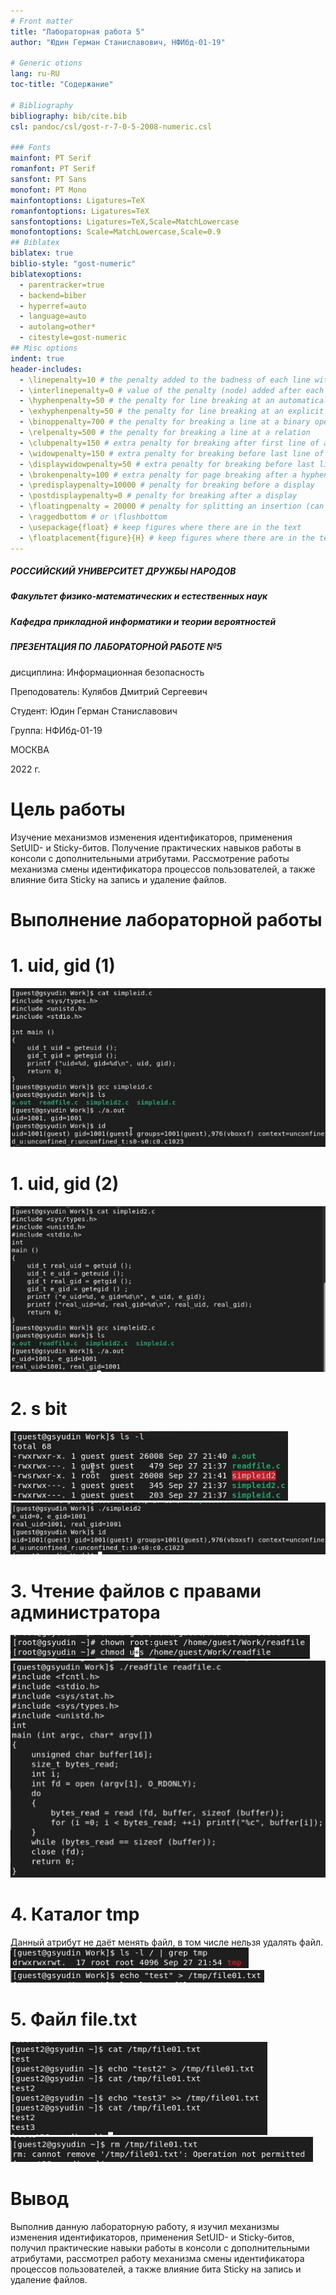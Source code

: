 ```yaml
---
# Front matter
title: "Лабораторная работа 5"
author: "Юдин Герман Станиславович, НФИбд-01-19"

# Generic otions
lang: ru-RU
toc-title: "Содержание"

# Bibliography
bibliography: bib/cite.bib
csl: pandoc/csl/gost-r-7-0-5-2008-numeric.csl

### Fonts
mainfont: PT Serif
romanfont: PT Serif
sansfont: PT Sans
monofont: PT Mono
mainfontoptions: Ligatures=TeX
romanfontoptions: Ligatures=TeX
sansfontoptions: Ligatures=TeX,Scale=MatchLowercase
monofontoptions: Scale=MatchLowercase,Scale=0.9
## Biblatex
biblatex: true
biblio-style: "gost-numeric"
biblatexoptions:
  - parentracker=true
  - backend=biber
  - hyperref=auto
  - language=auto
  - autolang=other*
  - citestyle=gost-numeric
## Misc options
indent: true
header-includes:
  - \linepenalty=10 # the penalty added to the badness of each line within a paragraph (no associated penalty node) Increasing the value makes tex try to have fewer lines in the paragraph.
  - \interlinepenalty=0 # value of the penalty (node) added after each line of a paragraph.
  - \hyphenpenalty=50 # the penalty for line breaking at an automatically inserted hyphen
  - \exhyphenpenalty=50 # the penalty for line breaking at an explicit hyphen
  - \binoppenalty=700 # the penalty for breaking a line at a binary operator
  - \relpenalty=500 # the penalty for breaking a line at a relation
  - \clubpenalty=150 # extra penalty for breaking after first line of a paragraph
  - \widowpenalty=150 # extra penalty for breaking before last line of a paragraph
  - \displaywidowpenalty=50 # extra penalty for breaking before last line before a display math
  - \brokenpenalty=100 # extra penalty for page breaking after a hyphenated line
  - \predisplaypenalty=10000 # penalty for breaking before a display
  - \postdisplaypenalty=0 # penalty for breaking after a display
  - \floatingpenalty = 20000 # penalty for splitting an insertion (can only be split footnote in standard LaTeX)
  - \raggedbottom # or \flushbottom
  - \usepackage{float} # keep figures where there are in the text
  - \floatplacement{figure}{H} # keep figures where there are in the text
---
```


##### РОССИЙСКИЙ УНИВЕРСИТЕТ ДРУЖБЫ НАРОДОВ
##### Факультет физико-математических и естественных наук  
##### Кафедра прикладной информатики и теории вероятностей 
##### ПРЕЗЕНТАЦИЯ ПО ЛАБОРАТОРНОЙ РАБОТЕ №5

дисциплина: Информационная безопасность

Преподователь: Кулябов Дмитрий Сергеевич

Cтудент: Юдин Герман Станиславович

Группа: НФИбд-01-19

МОСКВА

2022 г.

# **Цель работы**

Изучение механизмов изменения идентификаторов, применения SetUID- и Sticky-битов. Получение практических навыков работы в консоли с дополнительными атрибутами. Рассмотрение работы механизма смены идентификатора процессов пользователей, а также влияние бита Sticky на запись и удаление файлов.

# **Выполнение лабораторной работы**

# 1. uid, gid (1)
![simpleid](img/1.png "simpleid")

# 1. uid, gid (2)
![simpleid2](img/2.png "simpleid2")

# 2. s bit
![ls -l](img/4.png "ls -l")
![start simpleid2](img/5.png "start simpleid2")

# 3. Чтение файлов с правами администратора
![root access](img/8.png "root access")
![read with readfile](img/9.png "read with readfile")

# 4. Каталог tmp
Данный атрибут не даёт менять файл, в том числе нельзя удалять файл.
![ls tmp](img/12.png "ls tmp")
![echo file](img/13.png "echo file")

# 5. Файл file.txt
![add text, change text](img/15.png "add text, change text")
![rm file fail](img/16.png "rm file fail")

# Вывод
Выполнив данную лабораторную работу, я изучил механизмы изменения идентификаторов, применения SetUID- и Sticky-битов, получил практические навыки работы в консоли с дополнительными атрибутами, рассмотрел работу механизма смены идентификатора процессов пользователей, а также влияние бита Sticky на запись и удаление файлов.